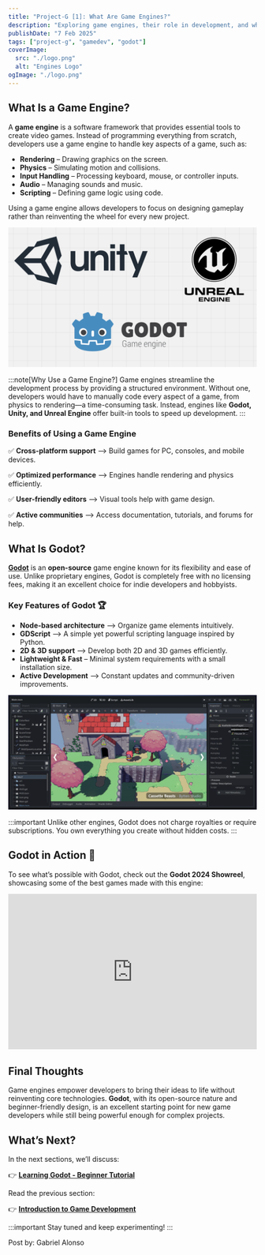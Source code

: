 ```yaml
---
title: "Project-G [1]: What Are Game Engines?"
description: "Exploring game engines, their role in development, and why Godot is a great choice."
publishDate: "7 Feb 2025"
tags: ["project-g", "gamedev", "godot"]
coverImage:
  src: "./logo.png"
  alt: "Engines Logo"
ogImage: "./logo.png"
---
```


## What Is a Game Engine?

A **game engine** is a software framework that provides essential tools to create video games. Instead of programming everything from scratch, developers use a game engine to handle key aspects of a game, such as:

- **Rendering** – Drawing graphics on the screen.
- **Physics** – Simulating motion and collisions.
- **Input Handling** – Processing keyboard, mouse, or controller inputs.
- **Audio** – Managing sounds and music.
- **Scripting** – Defining game logic using code.

Using a game engine allows developers to focus on designing gameplay rather than reinventing the wheel for every new project.

![1](./1.png)

:::note[Why Use a Game Engine?]
Game engines streamline the development process by providing a structured environment. Without one, developers would have to manually code every aspect of a game, from physics to rendering—a time-consuming task. Instead, engines like **Godot, Unity, and Unreal Engine** offer built-in tools to speed up development.
:::

### Benefits of Using a Game Engine

✅ **Cross-platform support** –> Build games for PC, consoles, and mobile devices.

✅ **Optimized performance** –> Engines handle rendering and physics efficiently.

✅ **User-friendly editors** –> Visual tools help with game design.

✅ **Active communities** –> Access documentation, tutorials, and forums for help.

## What Is Godot?

[**Godot**](https://godotengine.org/) is an **open-source** game engine known for its flexibility and ease of use. Unlike proprietary engines, Godot is completely free with no licensing fees, making it an excellent choice for indie developers and hobbyists.

### Key Features of Godot 🏆

- **Node-based architecture** –> Organize game elements intuitively.
- **GDScript** –> A simple yet powerful scripting language inspired by Python.
- **2D & 3D support** –> Develop both 2D and 3D games efficiently.
- **Lightweight & Fast** – Minimal system requirements with a small installation size.
- **Active Development** –> Constant updates and community-driven improvements.

![2](./2.png)

:::important
Unlike other engines, Godot does not charge royalties or require subscriptions. You own everything you create without hidden costs.
:::

## Godot in Action 🎥

To see what’s possible with Godot, check out the **Godot 2024 Showreel**, showcasing some of the best games made with this engine:

<iframe 
    src="https://www.youtube.com/embed/n1Lon_Q2T18" 
    title="Godot 2024 Showreel" 
    frameborder="0" 
    allow="accelerometer; autoplay; clipboard-write; encrypted-media; gyroscope; picture-in-picture" 
    allowfullscreen 
    width="100%" 
    height="315">
</iframe>

## Final Thoughts

Game engines empower developers to bring their ideas to life without reinventing core technologies. **Godot**, with its open-source nature and beginner-friendly design, is an excellent starting point for new game developers while still being powerful enough for complex projects.

## What’s Next?

In the next sections, we’ll discuss:

👉 [**Learning Godot - Beginner Tutorial**](https://artecs.org/posts/godot-intro)

Read the previous section:

👉 [**Introduction to Game Development**](https://www.artecs.org/posts/game-dev-intro/)

:::important
Stay tuned and keep experimenting!
:::

Post by: Gabriel Alonso
